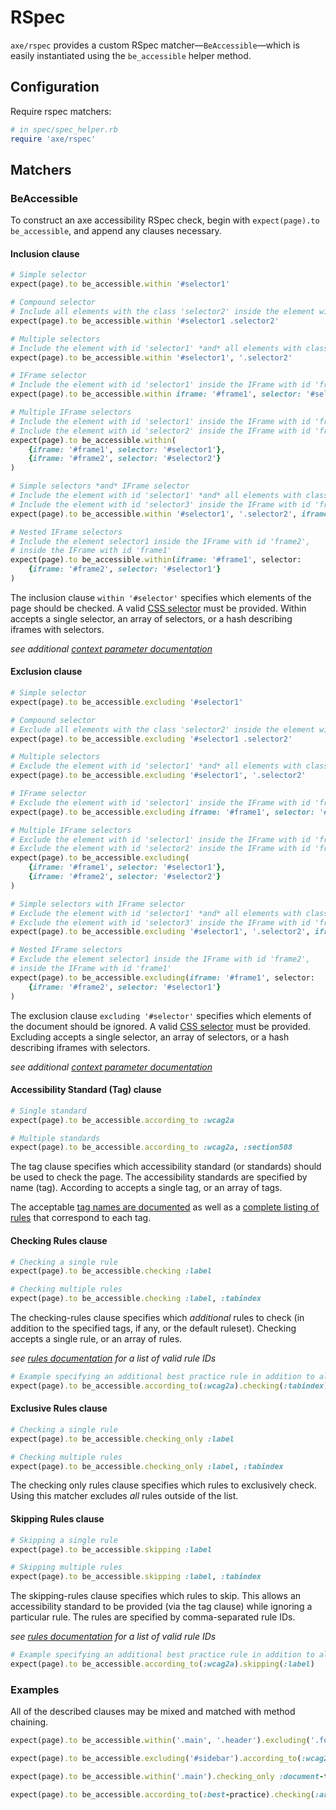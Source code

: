 # RSpec

`axe/rspec` provides a custom RSpec matcher—`BeAccessible`—which is easily instantiated using the `be_accessible` helper method.

## Configuration

Require rspec matchers:

``` ruby
# in spec/spec_helper.rb
require 'axe/rspec'
```

## Matchers

### BeAccessible

To construct an axe accessibility RSpec check, begin with `expect(page).to be_accessible`, and append any clauses necessary.

#### Inclusion clause

``` ruby
# Simple selector
expect(page).to be_accessible.within '#selector1'

# Compound selector
# Include all elements with the class 'selector2' inside the element with id 'selector1'
expect(page).to be_accessible.within '#selector1 .selector2'

# Multiple selectors
# Include the element with id 'selector1' *and* all elements with class 'selector2'
expect(page).to be_accessible.within '#selector1', '.selector2'

# IFrame selector
# Include the element with id 'selector1' inside the IFrame with id 'frame1'
expect(page).to be_accessible.within iframe: '#frame1', selector: '#selector1'

# Multiple IFrame selectors
# Include the element with id 'selector1' inside the IFrame with id 'frame1'
# Include the element with id 'selector2' inside the IFrame with id 'frame2'
expect(page).to be_accessible.within(
	{iframe: '#frame1', selector: '#selector1'},
	{iframe: '#frame2', selector: '#selector2'}
)

# Simple selectors *and* IFrame selector
# Include the element with id 'selector1' *and* all elements with class 'selector2'
# Include the element with id 'selector3' inside the IFrame with id 'frame'
expect(page).to be_accessible.within '#selector1', '.selector2', iframe: '#frame', selector: '#selector3'

# Nested IFrame selectors
# Include the element selector1 inside the IFrame with id 'frame2',
# inside the IFrame with id 'frame1'
expect(page).to be_accessible.within(iframe: '#frame1', selector:
	{iframe: '#frame2', selector: '#selector1'}
)
```

The inclusion clause `within '#selector'` specifies which elements of the page should be checked. A valid [CSS selector][css selector] must be provided. Within accepts a single selector, an array of selectors, or a hash describing iframes with selectors.

*see additional [context parameter documentation][context-param]*

#### Exclusion clause

``` ruby
# Simple selector
expect(page).to be_accessible.excluding '#selector1'

# Compound selector
# Exclude all elements with the class 'selector2' inside the element with id 'selector1'
expect(page).to be_accessible.excluding '#selector1 .selector2'

# Multiple selectors
# Exclude the element with id 'selector1' *and* all elements with class 'selector2'
expect(page).to be_accessible.excluding '#selector1', '.selector2'

# IFrame selector
# Exclude the element with id 'selector1' inside the IFrame with id 'frame1'
expect(page).to be_accessible.excluding iframe: '#frame1', selector: '#selector1'

# Multiple IFrame selectors
# Exclude the element with id 'selector1' inside the IFrame with id 'frame1'
# Exclude the element with id 'selector2' inside the IFrame with id 'frame2'
expect(page).to be_accessible.excluding(
	{iframe: '#frame1', selector: '#selector1'},
	{iframe: '#frame2', selector: '#selector2'}
)

# Simple selectors with IFrame selector
# Exclude the element with id 'selector1' *and* all elements with class 'selector2'
# Exclude the element with id 'selector3' inside the IFrame with id 'frame'
expect(page).to be_accessible.excluding '#selector1', '.selector2', iframe: '#frame', selector: '#selector3'

# Nested IFrame selectors
# Exclude the element selector1 inside the IFrame with id 'frame2',
# inside the IFrame with id 'frame1'
expect(page).to be_accessible.excluding(iframe: '#frame1', selector:
	{iframe: '#frame2', selector: '#selector1'}
)
```

The exclusion clause `excluding '#selector'` specifies which elements of the document should be ignored. A valid [CSS selector][css selector] must be provided. Excluding accepts a single selector, an array of selectors, or a hash describing iframes with selectors.

*see additional [context parameter documentation][context-param]*

#### Accessibility Standard (Tag) clause

```ruby
# Single standard
expect(page).to be_accessible.according_to :wcag2a

# Multiple standards
expect(page).to be_accessible.according_to :wcag2a, :section508
```

The tag clause specifies which accessibility standard (or standards) should be used to check the page. The accessibility standards are specified by name (tag). According to accepts a single tag, or an array of tags.

The acceptable [tag names are documented][options-param] as well as a [complete listing of rules][rules] that correspond to each tag.


#### Checking Rules clause

``` ruby
# Checking a single rule
expect(page).to be_accessible.checking :label

# Checking multiple rules
expect(page).to be_accessible.checking :label, :tabindex
```

The checking-rules clause specifies which *additional* rules to check (in addition to the specified tags, if any, or the default ruleset). Checking accepts a single rule, or an array of rules.

*see [rules documentation][rules] for a list of valid rule IDs*

``` ruby
# Example specifying an additional best practice rule in addition to all rules in the WCAG2A standard
expect(page).to be_accessible.according_to(:wcag2a).checking(:tabindex)
```

#### Exclusive Rules clause

``` ruby
# Checking a single rule
expect(page).to be_accessible.checking_only :label

# Checking multiple rules
expect(page).to be_accessible.checking_only :label, :tabindex
```

The checking only rules clause specifies which rules to exclusively check. Using this matcher excludes *all* rules outside of the list.

#### Skipping Rules clause

``` ruby
# Skipping a single rule
expect(page).to be_accessible.skipping :label

# Skipping multiple rules
expect(page).to be_accessible.skipping :label, :tabindex
```

The skipping-rules clause specifies which rules to skip. This allows an accessibility standard to be provided (via the tag clause) while ignoring a particular rule. The rules are specified by comma-separated rule IDs.

*see [rules documentation][rules] for a list of valid rule IDs*

``` ruby
# Example specifying an additional best practice rule in addition to all rules in the WCAG2A standard
expect(page).to be_accessible.according_to(:wcag2a).skipping(:label)
```

### Examples

All of the described clauses may be mixed and matched with method chaining.

``` ruby
expect(page).to be_accessible.within('.main', '.header').excluding('.footer')

expect(page).to be_accessible.excluding('#sidebar').according_to(:wcag2a, :wcag2aa).skipping(:color-contrast)

expect(page).to be_accessible.within('.main').checking_only :document-title, :label

expect(page).to be_accessible.according_to(:best-practice).checking(:aria-roles, :definition-list)
```

[context-param]: https://github.com/dequelabs/axe-core/blob/master/doc/API.md#context-parameter
[options-param]: https://github.com/dequelabs/axe-core/blob/master/doc/API.md#options-parameter
[rules]: https://github.com/dequelabs/axe-core/blob/master/doc/rule-descriptions.md

[css selector]: https://developer.mozilla.org/en-US/docs/Web/Guide/CSS/Getting_started/Selectors
